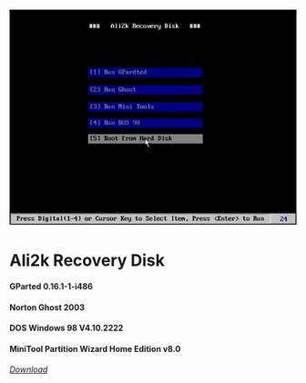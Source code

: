 # ![Ali2k Recovery Disk](docs/02.jpg)

# Ali2k Recovery Disk

#### GParted 0.16.1-1-i486
#### Norton Ghost 2003
#### DOS Windows 98 V4.10.2222
#### MiniTool Partition Wizard Home Edition v8.0

###### [Download](https://www.dropbox.com/s/zq49s7hon8vjelf/Image_recovery_disk_v1.iso?dl=0)
